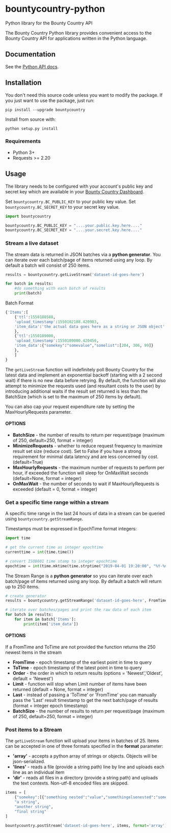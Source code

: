 # bountycountry-python
Python library for the Bounty Country API

The Bounty Country Python library provides convenient access to the Bounty Country API for applications written in the Python language. 

## Documentation

See the [Python API docs](https://bountycountry.com/apidocs/).

## Installation

You don't need this source code unless you want to modify the package. If you just
want to use the package, just run:

    pip install --upgrade bountycountry

Install from source with:

    python setup.py install

### Requirements

- Python 3+ 
- Requests >= 2.20

## Usage

The library needs to be configured with your account's public key and secret key which are
available in your [Bounty Country Dashboard](https://bountycountry.com/api). 

Set `bountycountry.BC_PUBLIC_KEY` to your public key value. 
Set `bountycountry.BC_SECRET_KEY` to your secret key value. 


```python
import bountycountry

bountycountry.BC_PUBLIC_KEY = "....your.public.key.here...."
bountycountry.BC_SECRET_KEY = "....your.secret.key.here...."
```


### Stream a live dataset

The stream data is returned in JSON batches via a **python generator**. You can iterate over each batch/page of items returned using any loop. By default a batch will consist of 250 items.  

```python
results = bountycountry.getLiveStream('dataset-id-goes-here')

for batch in results:
    #do something with each batch of results
    print(batch)
```
Batch Format
```python
{'Items':[
    {'ttl':1550188588,
    'upload_timestamp':1550102188.420983,
    'item_data':'the actual data goes here as a string or JSON object'
    },
    {'ttl':1550189000,
    'upload_timestamp':1550109000.420456,
    'item_data':{"somekey":"somevalue","somelist":[204, 306, 99]}
    },    
    ]
}   
```

The `getLiveStream` function will indefinitely poll Bounty Country for the latest data and implement an exponential backoff (starting with a 2 second wait) if there is no new data before retrying. By default, the function will also attempt to minimize the requests used (and resultant costs to the user) by introducing additional waits if the result set returned is less than the BatchSize (which is set to the maximum of 250 items by default). 

You can also cap your request expenditure rate by setting the MaxHourlyRequests parameter. 

#### OPTIONS
* **BatchSize** - the number of results to return per request/page (maximum of 250, default=250, format = integer)
* **MinimizeRequests** - whether to reduce request frequency to maximize result set size (reduce cost). Set to False if you have a strong requirement for minimal data latency and are less concerned by cost. (default=True)
* **MaxHourlyRequests** - the maximum number of requests to perform per hour, if exceeded the function will sleep for OnMaxWait seconds (default=None, format = integer)
* **OnMaxWait** - the number of seconds to wait if MaxHourlyRequests is exceeded (default = 0, format = integer)


### Get a specific time range within a stream 

A specific time range in the last 24 hours of data in a stream can be queried using `bountycountry.getStreamRange`. 

Timestamps must be expressed in EpochTime format integers:
```python
import time 

# get the current time as integer epochtime
currenttime = int(time.time())

# convert ISO8601 time stamp to integer epochtime 
epochtime = int(time.mktime(time.strptime("2019-04-01 19:20:00", "%Y-%m-%d %H:%M:%S")))

```

The Stream Range is a **python generator** so you can iterate over each batch/page of items returned using any loop. 
By default a batch will return up to 250 items.   

```python
# create generator
results = bountycountry.getStreamRange('dataset-id-goes-here', FromTime = 1554106800, ToTime = 1554109000)

# iterate over batches/pages and print the raw data of each item 
for batch in results:
    for item in batch['Items']:
        print(item['item_data'])
```
#### OPTIONS
If a FromTime and ToTime are not provided the function returns the 250 newest items in the stream
* **FromTime** - epoch timestamp of the earliest point in time to query
* **ToTime** - epoch timestamp of the latest point in time to query
* **Order** - the order in which to return results (options = 'Newest','Oldest', default = 'Newest')
* **Limit** - function will stop when Limit number of items have been returned (default = None, format = integer)
* **Last** - instead of passing a 'ToTime' or 'FromTime' you can manually pass the 'Last' result timestamp to get the next batch/page of results (format = integer epoch timestamp)
* **BatchSize** - the number of results to return per request/page (maximum of 250, default=250, format = integer)



### Post items to a Stream

The `getLiveStream` function will upload your items in batches of 25. Items can be accepted in one of three formats specified in the **format** parameter:
* **'array'** - accepts a python array of strings or objects. Objects will be json-serialized.
* **'lines'** - reads a file (provide a string path) line by line and uploads each line as an individual item
* **'dir'** - reads all files in a directory (provide a string path) and uploads the text contexts. Non-utf-8 encoded files are skipped.

```python
items = [
    {"somekey":[{"something nested":"value","somethingelsenested":"somevalue"}],
    "a string",
    "another string",
    "final string"
]

bountycountry.postStream('dataset-id-goes-here', items, format='array')
```

<!--
# vim: set tw=79:
-->
